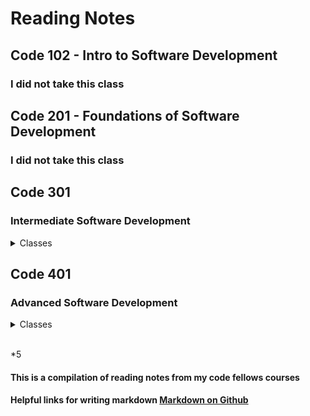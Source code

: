 # Reading Notes

## Code 102 - Intro to Software Development

### I did not take this class

## Code 201 - Foundations of Software Development

### I did not take this class

## Code 301

### Intermediate Software Development

<details close><summary>Classes</summary>

<a href="https://github.com/ekalbers/reading-notes/blob/main/301/class01.md">Class 01 - Intro to React and Components</a>
<br>
<a href="https://github.com/ekalbers/reading-notes/blob/main/301/class02.mdd">Class 02 - State and Props</a>
<br>

</details>

## Code 401

### Advanced Software Development

<details close><summary>Classes</summary>

</details>

<br>*5

#### This is a compilation of reading notes from my code fellows courses

#### Helpful links for writing markdown [Markdown on Github](https://docs.github.com/en/get-started/writing-on-github/getting-started-with-writing-and-formatting-on-github/basic-writing-and-formatting-syntax)
